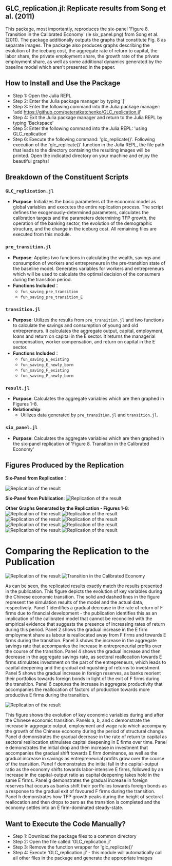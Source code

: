 ## GLC_replication.jl: Replicate results from Song et al. (2011)
This package, most importantly, reproduces the six-panel 'Figure 8. Transition in the Calibrated Economy' (ie six_panel.png) from Song et al. (2011). The package additionally outputs the graphs that constitute Fig. 8 as separate images. The package also produces graphs describing the evolution of the iceburg cost, the aggregate rate of return to capital, the labor share, the private employment share, the growth rate of the private employment share, as well as some additional dynamics generated by the baseline model which aren't presented in the paper. 

## How to Install and Use the Package 
- Step 1: Open the Julia REPL
- Step 2: Enter the Julia package manager by typing ']'
- Step 3: Enter the following command into the Julia package manager: 
    'add https://github.com/peteratkatchenko/GLC_replication.jl'
- Step 4: Exit the Julia package manager and return to the Julia REPL by typing 'Backspace'
- Step 5: Enter the following command into the Julia REPL:
    'using GLC_replication'
- Step 6: Execute the following command:
    'glc_replicate()'.
Following execution of the 'glc_replicate()' function in the Julia REPL, the file path that leads to the directory containing the resulting images will be printed. Open the indicated directory on your machine and enjoy the beautiful graphs! 

## Breakdown of the Constituent Scripts

### `GLC_replication.jl`
- **Purpose**: Initializes the basic parameters of the economic model as global variables and executes the entire replication process. The script defines the exogenously-determined parameters, calculates the calibration targets and the parameters determining TFP growth, the operation of the banking sector, the evolution of the demographic structure, and the change in the iceburg cost. All remaining files are executed from this module.

### `pre_transition.jl`
- **Purpose**: Applies two functions in calculating the wealth, savings and consumption of workers and entrepreneurs in the pre-transition state of the baseline model. Generates variables for workers and entrepreneurs which will be used to calculate the optimal decision of the consumers during the transition period.
- **Functions Included**：
  - `fun_saving_pre_transition`
  - `fun_saving_pre_transition_E`

### `transition.jl`
- **Purpose**: Utilizes the results from `pre_transition.jl` and two functions to calculate the savings and consumption of young and old entrepreneurs. It calculates the aggregate output, capital, employment, loans and return on capital in the E sector. It returns the managerial compensation, worker compensation, and return on capital in the E sector. 
- **Functions Included**：
  - `fun_saving_E_existing`
  - `fun_saving_E_newly_born`
  - `fun_saving_F_existing`
  - `fun_saving_F_newly_born`

### `result.jl`
- **Purpose**: Calculates the aggregate variables which are then graphed in Figures 1-8.
- **Relationship**:
  - Utilizes data generated by `pre_transition.jl` and `transition.jl`.

### `six_panel.jl`
- **Purpose**: Calculates the aggregate variables which are then graphed in the six-panel replication of 'Figure 8. Transition in the Calibrated Economy'

## Figures Produced by the Replication

**Six-Panel from Replication**：

![Replication of the result](assets/img/six_panel.png)

**Six-Panel from Publication**: 
![Replication of the result](assets/img/paper_six_panels_2.png)

**Other Graphs Generated by the Replication - Figures 1-8**:
![Replication of the result](assets/img/figure_1.png)
![Replication of the result](assets/img/figure_2.png)
![Replication of the result](assets/img/figure_3.png)
![Replication of the result](assets/img/figure_4.png)
![Replication of the result](assets/img/figure_5.png)
![Replication of the result](assets/img/figure_6.png)
![Replication of the result](assets/img/figure_7.png)
![Replication of the result](assets/img/figure_8.png)

# Comparing the Replication to the Publication
![Replication of the result](assets/img/six_panel.png "Replication")
![Transition in the Calibrated Economy](assets/img/paper_six_panels_2.png "The publication's result")


As can be seen, the replicated results exactly match the results presented in the publication. This figure depicts the evolution of key variables during the Chinese economic transition. The solid and dashed lines in the figure represent the simulation results of the model and the actual data, respectively. Panel 1 identifies a gradual decrease in the rate of return of F firms due to financial development - the publication identifies this as an implication of the calibrated model that cannot be reconciled with the empirical evidence that suggests the presence of increasing rates of return during this period. Panel 2 shows the gradual increase in the E firm employment share as labour is reallocated away from F firms and towards E firms during the transition. Panel 3 shows the increase in the aggregate savings rate that accompanies the increase in entrepreneurial profits over the course of the transition. Panel 4 shows the gradual increase and then decrease in the aggregate savings rate, as sectoral reallocation towards E firms stimulates investment on the part of the entrepreneurs, which leads to capital deepening and the gradual extinguishing of returns to investment. Panel 5 shows the gradual increase in foreign reserves, as banks reorient their portfolios towards foreign bonds in light of the exit of F firms during the transition. Panel 6 captures the increase in aggregate productivity that accompanies the reallocation of factors of production towards more productive E firms during the transition.

![Replication of the result](assets/img/figure_1.png "what we replicate")


This figure shows the evolution of key economic variables during and after the Chinese economic transition. Panels a, b, and c demonstrate the increase in aggregate output, employment and wage rate which accompany the growth of the Chinese economy during the period of structural change. Panel d demonstrates the gradual decrease in the rate of return to capital as sectoral reallocation stimulates capital deepening in E firms over time. Panel e demonstrates the initial drop and then increase in investment that accompanies the gradual shift towards E firm dominance, as well as the gradual increase in savings as entrepreneurial profits grow over the course of the transition. Panel f demonstrates the initial fall in the capital-output ratio as the economy shifts towards labor-intensive E firms, followed by an increase in the capital-output ratio as capital deepening takes hold in the same E firms. Panel g demonstrates the gradual increase in foreign reserves that occurs as banks shift their portfolios towards foreign bonds as a response to the gradual exit of favoured F firms during the transition. Panel h demonstrates how TFP growth peaks during the height of sectoral reallocation and then drops to zero as the transition is completed and the economy settles into an E firm-dominated steady-state.

## Want to Execute the Code Manually?
- Step 1: Download the package files to a common directory 
- Step 2: Open the file called 'GLC_replication.jl'
- Step 3: Remove the function wrapper for 'glc_replicate()'
- Step 4: Execute 'GLC_replication.jl' - this module will automatically call all other files in the package and generate the appropriate images